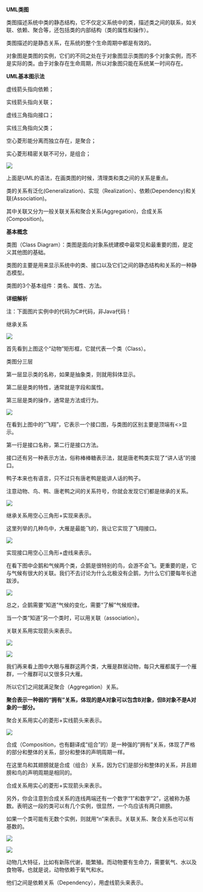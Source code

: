 **UML类图**

类图描述系统中类的静态结构，它不仅定义系统中的类，描述类之间的联系，如关联、依赖、聚合等，还包括类的内部结构（类的属性和操作）。

  

类图描述的是静态关系，在系统的整个生命周期中都是有效的。

  

对象图是类图的实例，它们的不同之处在于对象图显示类图的多个对象实例，而不是实际的类。由于对象存在生命周期，所以对象图只能在系统某一时间存在。

  

**UML基本图示法**

虚线箭头指向依赖；

实线箭头指向关联；

虚线三角指向接口；

实线三角指向父类；

空心菱形能分离而独立存在，是聚合；

实心菱形精密关联不可分，是组合；

  

**![](https://mmbiz.qpic.cn/mmbiz_png/TeYk478W36Ba9cUE7U4f1yJOrEDGA3It9PwDf4wb2fcGNKbttYzYJFgsibJPmpGXk0KDnbqibZiaJlnCRIREkwYWw/640?wx_fmt=png)**  

上面是UML的语法，在画类图的时候，清理类和类之间的关系是重点。

  

类的关系有泛化(Generalization)、实现（Realization）、依赖(Dependency)和关联(Association)。

  

其中关联又分为一般关联关系和聚合关系(Aggregation)，合成关系(Composition)。

  

**基本概念**

  

类图（Class Diagram）：类图是面向对象系统建模中最常见和最重要的图，是定义其他图的基础。

  

类图的主要是用来显示系统中的类、接口以及它们之间的静态结构和关系的一种静态模型。

  

类图的3个基本组件：类名、属性、方法。

  

**详细解析**

  

注：下面图片实例中的代码为C#代码，非Java代码！

  

继承关系

![](https://mmbiz.qpic.cn/mmbiz_png/TeYk478W36Ba9cUE7U4f1yJOrEDGA3It1YeJxnJcgoUcY7Oia3H5icJQ6mo9kOxUesZaT5yk5DtOf3hBAP7cE22A/640?wx_fmt=png)

  

首先看到上图这个“动物”矩形框，它就代表一个类（Class）。

  

类图分三层

第一层显示类的名称，如果是抽象类，则就用斜体显示。

第二层是类的特性，通常就是字段和属性。

第三层是类的操作，通常是方法或行为。

  

![](https://mmbiz.qpic.cn/mmbiz_png/TeYk478W36Ba9cUE7U4f1yJOrEDGA3It4icat5o3AH9HAEia8V4FWY2L7JEzpfhGs5ichuBHeI7JQmBAAPibGul7rA/640?wx_fmt=png)

  

在看到上图中的“飞翔”，它表示一个接口图，与类图的区别主要是顶端有<<interface>>显示。

  

第一行是接口名称，第二行是接口方法。

  

接口还有另一种表示方法，俗称棒棒糖表示法，就是唐老鸭类实现了“讲人话”的接口。

  

鸭子本来也有语言，只不过只有唐老鸭是能讲人话的鸭子。

  

注意动物、鸟、鸭、唐老鸭之间的关系符号，你就会发现它们都是继承的关系。

  

![](https://mmbiz.qpic.cn/mmbiz_png/TeYk478W36Ba9cUE7U4f1yJOrEDGA3Itx6ibRonU1J8ricRzlqbic2KfpJOkeqmUMCRG8WQVziaWFhOAKWIY1KkoeQ/640?wx_fmt=png)

  

继承关系用空心三角形+实现来表示。

  

这里列举的几种鸟中，大雁是最能飞的，我让它实现了飞翔接口。

![](https://mmbiz.qpic.cn/mmbiz_png/TeYk478W36Ba9cUE7U4f1yJOrEDGA3Itj6xe3gRFHmhIa6iaqXHS64d6JuWibFXyqTRUox6jPD07ZgibLzwTrF4qg/640?wx_fmt=png)  

  

实现接口用空心三角形+虚线来表示。

  

在看下图中企鹅和气候两个类，企鹅是很特别的鸟，会游不会飞。更重要的是，它与气候有很大的关联。我们不去讨论为什么北极没有企鹅，为什么它们要每年长途跋涉。

  

![](https://mmbiz.qpic.cn/mmbiz_png/TeYk478W36Ba9cUE7U4f1yJOrEDGA3It27NUf3rj5fxDOJkNjfdh0qGsmVkB8PDHkIKp6NFSojib7B7UnvgAdDw/640?wx_fmt=png)  

  

总之，企鹅需要“知道”气候的变化，需要“了解”气候规律。

  

当一个类“知道”另一个类时，可以用关联（association）。

  

关联关系用实现箭头来表示。

  

![](https://mmbiz.qpic.cn/mmbiz_jpg/TeYk478W36Ba9cUE7U4f1yJOrEDGA3ItHxVz4ia6qMvNV5Uicib8Gib9SxVOndqZJYYeKbctBIWAI4ZElt6ialPPadg/640?wx_fmt=jpeg)

![](https://mmbiz.qpic.cn/mmbiz_jpg/TeYk478W36Ba9cUE7U4f1yJOrEDGA3It53ibr3B3D3P9XPJeXZDowiarzWIH105Z0fkAMnu8zpUdddy4ChHawnWw/640?wx_fmt=jpeg)

我们再来看上图中大眼与雁群这两个类，大雁是群居动物，每只大雁都属于一个雁群，一个雁群可以又很多只大雁。

  

所以它们之间就满足聚合（Aggregation）关系。

  

**聚合表示一种弱的“拥有”关系，体现的是A对象可以包含B对象，但B对象不是A对象的一部分。**

  

聚合关系用实心的菱形+实线箭头来表示。

  

![](https://mmbiz.qpic.cn/mmbiz_png/TeYk478W36Ba9cUE7U4f1yJOrEDGA3ItXMYJmibSiaoHHw7HUA0wWQvBmXTTBxtkBjQo4iazOGCEBkhbufyAiavhXA/640?wx_fmt=png)

  

合成（Composition，也有翻译成“组合”的）是一种强的“拥有”关系，体现了严格的部分和整体的关系，部分和整体的声明周期一样。

  

在这里鸟和其翅膀就是合成（组合）关系，因为它们是部分和整体的关系，并且翅膀和鸟的声明周期是相同的。

  

合成关系用实心的菱形+实现箭头来表示。

  

另外，你会注意到合成关系的连线两端还有一个数字“1”和数字“2”，这被称为基数。表明这一段的类可以有几个实例，很显然，一个鸟应该有两只翅膀。

  

如果一个类可能有无数个实例，则就用“n”来表示。关联关系、聚合关系也可以有基数的。

  

![](https://mmbiz.qpic.cn/mmbiz_png/TeYk478W36Ba9cUE7U4f1yJOrEDGA3It8Nv3SSzF6V7aviaicbdiatyEWCd3dJYQ4ngD1768DLib0h73Pria50Kick2w/640?wx_fmt=png)

![](https://mmbiz.qpic.cn/mmbiz_png/TeYk478W36Ba9cUE7U4f1yJOrEDGA3It2S254Bbvib6fDO2fCxBic66geSokrWW5PYAbX6DplJmZaNDEr1FgTYIQ/640?wx_fmt=png)

  

动物几大特征，比如有新陈代谢，能繁殖。而动物要有生命力，需要氧气、水以及食物等。也就是说，动物依赖于氧气和水。

  

他们之间是依赖关系（Dependency），用虚线箭头来表示。

  
